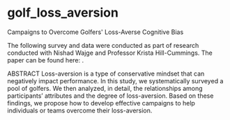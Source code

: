 # golf_loss_aversion
Campaigns to Overcome Golfers' Loss-Averse Cognitive Bias

The following survey and data were conducted as part of research conducted with Nishad Wajge and Professor Krista Hill-Cummings.
The paper can be found here: .

ABSTRACT
Loss-aversion is a type of conservative mindset that can negatively impact performance. In this study, we systematically surveyed a pool of golfers. We then analyzed, in detail, the relationships among participants’ attributes and the degree of loss-aversion. Based on these findings, we propose how to develop effective campaigns to help individuals or teams overcome their loss-aversion.

